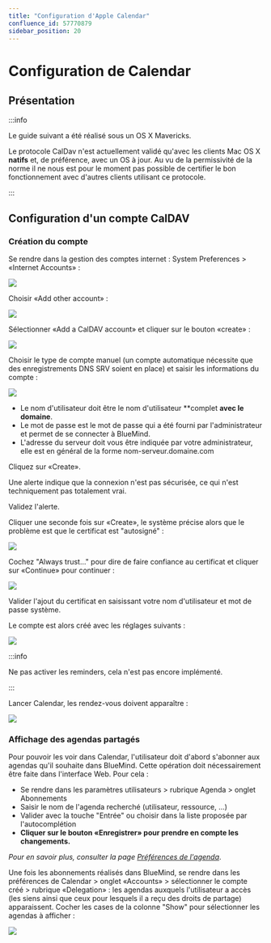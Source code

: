 ```yaml
---
title: "Configuration d'Apple Calendar"
confluence_id: 57770879
sidebar_position: 20
---
```

# Configuration de Calendar

## Présentation

:::info

Le guide suivant a été réalisé sous un OS X Mavericks.

Le protocole CalDav n'est actuellement validé qu'avec les clients Mac OS X **natifs** et, de préférence, avec un OS à jour. Au vu de la permissivité de la norme il ne nous est pour le moment pas possible de certifier le bon fonctionnement avec d'autres clients utilisant ce protocole.

:::

## Configuration d'un compte CalDAV

### Création du compte

Se rendre dans la gestion des comptes internet : System Preferences > «Internet Accounts» :

![](../../attachments/57770879/57770888.png)

Choisir «Add other account» :

![](../../attachments/57770879/57770887.png)

Sélectionner «Add a CalDAV account» et cliquer sur le bouton «create» :

![](../../attachments/57770879/57770886.png)

Choisir le type de compte manuel (un compte automatique nécessite que des enregistrements DNS SRV soient en place) et saisir les informations du compte :

![](../../attachments/57770879/57770885.png)

- Le nom d'utilisateur doit être le nom d'utilisateur **complet **avec le domaine**. 
- Le mot de passe est le mot de passe qui a été fourni par l'administrateur et permet de se connecter à BlueMind.
- L'adresse du serveur doit vous être indiquée par votre administrateur, elle est en général de la forme nom-serveur.domaine.com 

Cliquez sur «Create».

Une alerte indique que la connexion n'est pas sécurisée, ce qui n'est techniquement pas totalement vrai.

Validez l'alerte.

Cliquer une seconde fois sur «Create», le système précise alors que le problème est que le certificat est "autosigné" :

![](../../attachments/57770879/57770884.png)

Cochez "Always trust..." pour dire de faire confiance au certificat et cliquer sur «Continue» pour continuer :

![](../../attachments/57770879/57770883.png)

Valider l'ajout du certificat en saisissant votre nom d'utilisateur et mot de passe système.

Le compte est alors créé avec les réglages suivants :

![](../../attachments/57770879/57770882.png)

:::info

Ne pas activer les reminders, cela n'est pas encore implémenté.

:::

Lancer Calendar, les rendez-vous doivent apparaître :

![](../../attachments/57770879/57770881.png)

### Affichage des agendas partagés

Pour pouvoir les voir dans Calendar, l'utilisateur doit d'abord s'abonner aux agendas qu'il souhaite dans BlueMind. Cette opération doit nécessairement être faite dans l'interface Web.
Pour cela :

- Se rendre dans les paramètres utilisateurs > rubrique Agenda > onglet Abonnements
- Saisir le nom de l'agenda recherché (utilisateur, ressource, ...)
- Valider avec la touche "Entrée" ou choisir dans la liste proposée par l'autocomplétion
- **Cliquer sur le bouton «Enregistrer» pour prendre en compte les changements.**

*Pour en savoir plus, consulter la page [Préférences de l'agenda](../L_agenda/Paramétrer_l_agenda.md)*.

Une fois les abonnements réalisés dans BlueMind, se rendre dans les préférences de Calendar > onglet «Accounts» > sélectionner le compte créé > rubrique «Delegation» : les agendas auxquels l'utilisateur a accès (les siens ainsi que ceux pour lesquels il a reçu des droits de partage) apparaissent.
Cocher les cases de la colonne "Show" pour sélectionner les agendas à afficher :

![](../../attachments/57770879/57770880.png)

